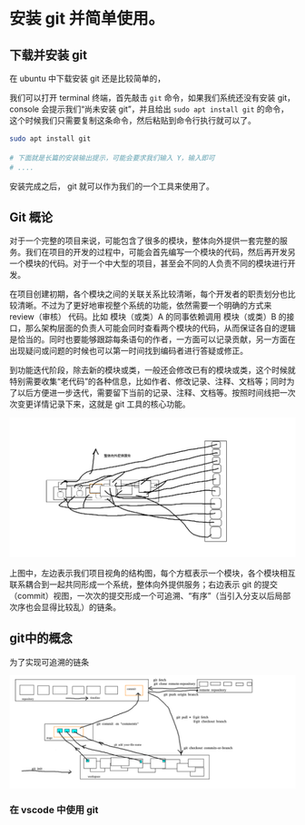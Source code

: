 
# 安装 git 并简单使用。

## 下载并安装 git

在 ubuntu 中下载安装 git 还是比较简单的，

我们可以打开 terminal 终端，首先敲击 `git` 命令，如果我们系统还没有安装 git， console 会提示我们“尚未安装 git”，并且给出 `sudo apt install git` 的命令，这个时候我们只需要复制这条命令，然后粘贴到命令行执行就可以了。

```bash
sudo apt install git 

# 下面就是长篇的安装输出提示，可能会要求我们输入 Y，输入即可
# ....
```

安装完成之后， git 就可以作为我们的一个工具来使用了。

## Git 概论

对于一个完整的项目来说，可能包含了很多的模块，整体向外提供一套完整的服务。我们在项目的开发的过程中，可能会首先编写一个模块的代码，然后再开发另一个模块的代码。对于一个中大型的项目，甚至会不同的人负责不同的模块进行开发。

在项目创建初期，各个模块之间的关联关系比较清晰，每个开发者的职责划分也比较清晰。不过为了更好地审视整个系统的功能，依然需要一个明确的方式来 review（审核） 代码。比如 模块（或类）A 的同事依赖调用 模块（或类）B 的接口，那么架构层面的负责人可能会同时查看两个模块的代码，从而保证各自的逻辑是恰当的。同时也要能够跟踪每条语句的作者，一方面可以记录贡献，另一方面在出现疑问或问题的时候也可以第一时间找到编码者进行答疑或修正。

到功能迭代阶段，除去新的模块或类，一般还会修改已有的模块或类，这个时候就特别需要收集“老代码”的各种信息，比如作者、修改记录、注释、文档等；同时为了以后方便进一步迭代，需要留下当前的记录、注释、文档等。按照时间线把一次次变更详情记录下来，这就是 git 工具的核心功能。

![git概念](./imgs/003_git_concepts_01.png "Git概念图")

上图中，左边表示我们项目视角的结构图，每个方框表示一个模块，各个模块相互联系耦合到一起共同形成一个系统，整体向外提供服务；右边表示 git 的提交（commit）视图，一次次的提交形成一个可追溯、“有序”（当引入分支以后局部次序也会显得比较乱）的链条。


## git中的概念

为了实现可追溯的链条

![git命令图示](./imgs/003_git_concepts_02.png "Git命令及各环节流转")

### 在 vscode 中使用 git